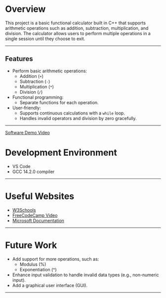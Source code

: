 # Overview

This project is a basic functional calculator built in C++ that supports arithmetic operations such as addition, subtraction, multiplication, and division. The calculator allows users to perform multiple operations in a single session until they choose to exit.

---

## Features

- Perform basic arithmetic operations:
  - Addition (`+`)
  - Subtraction (`-`)
  - Multiplication (`*`)
  - Division (`/`)
- Functional programming:
  - Separate functions for each operation.
- User-friendly:
  - Supports continuous calculations with a `while` loop.
  - Handles invalid operators and division by zero gracefully.

---

[Software Demo Video](https://www.youtube.com/watch?v=43R8MQC_Kks)

# Development Environment

- VS Code
- GCC 14.2.0 compiler

---

# Useful Websites

- [W3Schools](https://www.w3schools.com/cpp/default.asp)
- [FreeCodeCamp Video](https://youtu.be/8jLOx1hD3_o?si=LIikb_xIfKWfe9bK)
- [Microsoft Documentation](https://learn.microsoft.com/en-us/cpp/cpp/functions-cpp?view=msvc-170)

---

# Future Work

- Add support for more operations, such as:
  - Modulus (%)
  - Exponentiation (^)
- Enhance input validation to handle invalid data types (e.g., non-numeric input).
- Add a graphical user interface (GUI).

---
